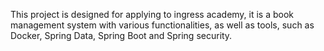 This project is designed for applying to ingress academy, it is a book management system with various functionalities, as well as tools, such as Docker, Spring Data, Spring Boot and Spring security.
